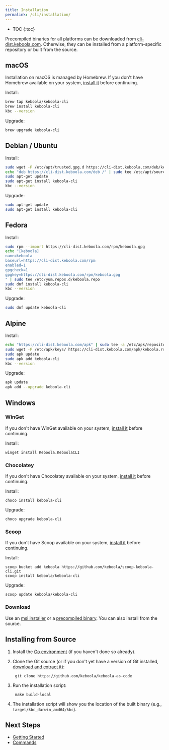 ```yaml
---
title: Installation
permalink: /cli/installation/
---
```


* TOC
{:toc}

Precompiled binaries for all platforms can be downloaded from [cli-dist.keboola.com](https://cli-dist.keboola.com/?prefix=zip/).
Otherwise, they can be installed from a platform-specific repository or built from the source.

## macOS

Installation on macOS is managed by Homebrew. If you don't have Homebrew available on your system,
[install it](https://docs.brew.sh/Installation.html) before continuing.

Install:

```bash
brew tap keboola/keboola-cli
brew install keboola-cli
kbc --version
```

Upgrade:

```bash
brew upgrade keboola-cli
```

## Debian / Ubuntu

Install:

```bash
sudo wget -P /etc/apt/trusted.gpg.d https://cli-dist.keboola.com/deb/keboola.gpg
echo "deb https://cli-dist.keboola.com/deb /" | sudo tee /etc/apt/sources.list.d/keboola.list
sudo apt-get update
sudo apt-get install keboola-cli
kbc --version
```

Upgrade:

```bash
sudo apt-get update
sudo apt-get install keboola-cli
```

## Fedora

Install:

```bash
sudo rpm --import https://cli-dist.keboola.com/rpm/keboola.gpg
echo "[keboola]
name=keboola
baseurl=https://cli-dist.keboola.com/rpm
enabled=1
gpgcheck=1
gpgkey=https://cli-dist.keboola.com/rpm/keboola.gpg
" | sudo tee /etc/yum.repos.d/keboola.repo
sudo dnf install keboola-cli
kbc --version
```

Upgrade:

```bash
sudo dnf update keboola-cli
```

## Alpine

Install:

```bash
echo "https://cli-dist.keboola.com/apk" | sudo tee -a /etc/apk/repositories
sudo wget -P /etc/apk/keys/ https://cli-dist.keboola.com/apk/keboola.rsa.pub
sudo apk update
sudo apk add keboola-cli
kbc --version
```

Upgrade:

```bash
apk update
apk add --upgrade keboola-cli
```

## Windows

### WinGet

If you don't have WinGet available on your system, [install it](https://winget.run/) before continuing.

Install:

```shell
winget install Keboola.KeboolaCLI
```

### Chocolatey

If you don't have Chocolatey available on your system, [install it](https://chocolatey.org/install) before continuing.

Install:

```shell
choco install keboola-cli
```

Upgrade:

```shell
choco upgrade keboola-cli
```

### Scoop

If you don't have Scoop available on your system, [install it](https://scoop.sh/) before continuing.

Install:

```shell
scoop bucket add keboola https://github.com/keboola/scoop-keboola-cli.git
scoop install keboola/keboola-cli
```

Upgrade:

```shell
scoop update keboola/keboola-cli
```

### Download

Use an [msi installer](https://cli-dist.keboola.com/?prefix=msi/) or a [precompiled binary](https://cli-dist.keboola.com/?prefix=zip/). 
You can also install from the source.

## Installing from Source

1. Install the [Go environment](https://golang.org/doc/install) (if you haven't done so already).
2. Clone the Git source (or if you don't yet have a version of Git installed,
   [download and extract it](https://github.com/keboola/keboola-as-code/archive/refs/heads/main.zip)):

        git clone https://github.com/keboola/keboola-as-code

3. Run the installation script:

        make build-local

4. The installation script will show you the location of the built binary (e.g., `target/kbc_darwin_amd64/kbc`). 

## Next Steps

- [Getting Started](/cli/getting-started/)
- [Commands](/cli/commands/)
